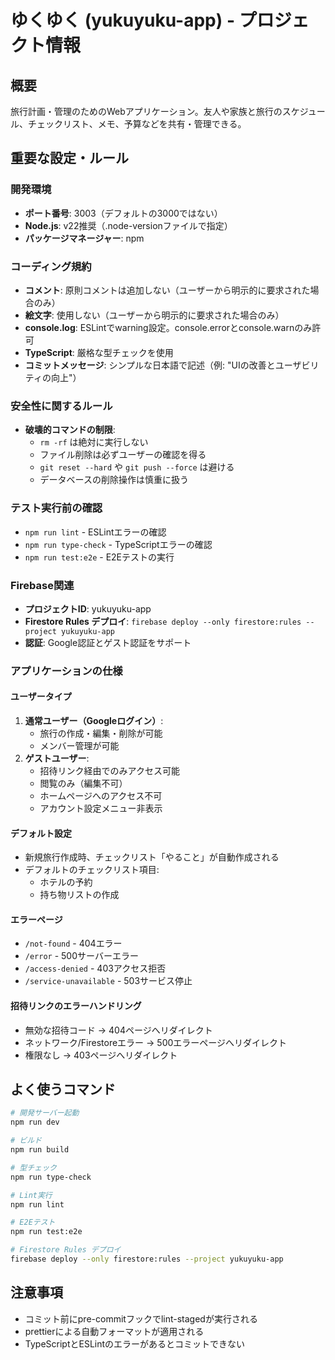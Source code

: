 # ゆくゆく (yukuyuku-app) - プロジェクト情報

## 概要

旅行計画・管理のためのWebアプリケーション。友人や家族と旅行のスケジュール、チェックリスト、メモ、予算などを共有・管理できる。

## 重要な設定・ルール

### 開発環境

- **ポート番号**: 3003（デフォルトの3000ではない）
- **Node.js**: v22推奨（.node-versionファイルで指定）
- **パッケージマネージャー**: npm

### コーディング規約

- **コメント**: 原則コメントは追加しない（ユーザーから明示的に要求された場合のみ）
- **絵文字**: 使用しない（ユーザーから明示的に要求された場合のみ）
- **console.log**: ESLintでwarning設定。console.errorとconsole.warnのみ許可
- **TypeScript**: 厳格な型チェックを使用
- **コミットメッセージ**: シンプルな日本語で記述（例: "UIの改善とユーザビリティの向上"）

### 安全性に関するルール

- **破壊的コマンドの制限**:
  - `rm -rf` は絶対に実行しない
  - ファイル削除は必ずユーザーの確認を得る
  - `git reset --hard` や `git push --force` は避ける
  - データベースの削除操作は慎重に扱う

### テスト実行前の確認

- `npm run lint` - ESLintエラーの確認
- `npm run type-check` - TypeScriptエラーの確認
- `npm run test:e2e` - E2Eテストの実行

### Firebase関連

- **プロジェクトID**: yukuyuku-app
- **Firestore Rules デプロイ**: `firebase deploy --only firestore:rules --project yukuyuku-app`
- **認証**: Google認証とゲスト認証をサポート

### アプリケーションの仕様

#### ユーザータイプ

1. **通常ユーザー（Googleログイン）**:
   - 旅行の作成・編集・削除が可能
   - メンバー管理が可能
2. **ゲストユーザー**:
   - 招待リンク経由でのみアクセス可能
   - 閲覧のみ（編集不可）
   - ホームページへのアクセス不可
   - アカウント設定メニュー非表示

#### デフォルト設定

- 新規旅行作成時、チェックリスト「やること」が自動作成される
- デフォルトのチェックリスト項目:
  - ホテルの予約
  - 持ち物リストの作成

#### エラーページ

- `/not-found` - 404エラー
- `/error` - 500サーバーエラー
- `/access-denied` - 403アクセス拒否
- `/service-unavailable` - 503サービス停止

#### 招待リンクのエラーハンドリング

- 無効な招待コード → 404ページへリダイレクト
- ネットワーク/Firestoreエラー → 500エラーページへリダイレクト
- 権限なし → 403ページへリダイレクト

## よく使うコマンド

```bash
# 開発サーバー起動
npm run dev

# ビルド
npm run build

# 型チェック
npm run type-check

# Lint実行
npm run lint

# E2Eテスト
npm run test:e2e

# Firestore Rules デプロイ
firebase deploy --only firestore:rules --project yukuyuku-app
```

## 注意事項

- コミット前にpre-commitフックでlint-stagedが実行される
- prettierによる自動フォーマットが適用される
- TypeScriptとESLintのエラーがあるとコミットできない
